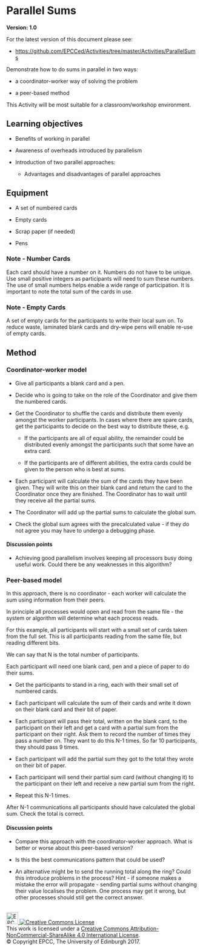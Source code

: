 # Parallel Sums

**Version: 1.0**

For the latest version of this document please see:

* https://github.com/EPCCed/Activities/tree/master/Activities/ParallelSums

Demonstrate how to do sums in parallel in two ways:

-   a coordinator-worker way of solving the problem

-   a peer-based method

This Activity will be most suitable for a classroom/workshop environment.

## Learning objectives


-   Benefits of working in parallel

-   Awareness of overheads introduced by parallelism

-   Introduction of two parallel approaches:

    -   Advantages and disadvantages of parallel approaches

## Equipment

-   A set of numbered cards

-   Empty cards

-   Scrap paper (if needed)

-   Pens

### Note - Number Cards

Each card should have a number on it. Numbers do not have to be
unique.  Use small positive integers as participants will need to sum
these numbers. The use of small numbers helps enable a wide range of
participation. It is important to note the total sum of the cards in
use.

### Note - Empty Cards

A set of empty cards for the participants to write their local sum
on. To reduce waste, laminated blank cards and dry-wipe pens will
enable re-use of empty cards.

## Method

### Coordinator-worker model

-   Give all participants a blank card and a pen.

-   Decide who is going to take on the role of the Coordinator and give them the
    numbered cards.

-   Get the Coordinator to shuffle the cards and distribute them evenly amongst
    the worker participants. In cases where there are spare cards, get the
    participants to decide on the best way to distribute these, e.g.

    -   If the participants are all of equal ability, the remainder
        could be distributed evenly amongst the participants such that
        some have an extra card.

    -   If the participants are of different abilities, the extra
        cards could be given to the person who is best at sums.

-   Each participant will calculate the sum of the cards they have
    been given.  They will write this on their blank card and return
    the card to the Coordinator once they are finished. The
    Coordinator has to wait until they receive all the partial sums.

-   The Coordinator will add up the partial sums to calculate the
    global sum.

-   Check the global sum agrees with the precalculated value - if they
    do not agree you may have to undergo a debugging phase.

#### Discussion points

-   Achieving good parallelism involves keeping all processors busy
    doing useful work. Could there be any weaknesses in this
    algorithm?

### Peer-based model

In this approach, there is no coordinator - each worker will calculate
the sum using information from their peers.

In principle all processes would open and read from the same file - the system
or algorithm will determine what each process reads.

For this example, all participants will start with a small set of
cards taken from the full set. This is all participants reading from
the same file, but reading different bits.

We can say that N is the total number of participants.

Each participant will need one blank card, pen and a piece of paper to do their
sums.

-   Get the participants to stand in a ring, each with their small set
    of numbered cards.

-   Each participant will calculate the sum of their cards and write
    it down on their blank card and their bit of paper.

-   Each participant will pass their total, written on the blank card,
    to the participant on their left and get a card with a partial sum
    from the participant on their right. Ask them to record the number
    of times they pass a number on. They want to do this N-1 times. So
    far 10 participants, they should pass 9 times.

-   Each participant will add the partial sum they got to the total they wrote
    on their bit of paper.

-   Each participant will send their partial sum card (without changing it) to
    the participant on their left and receive a new partial sum from the right.

-   Repeat this N-1 times.

After N-1 communications all participants should have calculated the
global sum.  Check the total is correct.

#### Discussion points

-   Compare this approach with the coordinator-worker approach. What
    is better or worse about this peer-based version?

-   Is this the best communications pattern that could be used?

-   An alternative might be to send the running total along the ring?
    Could this introduce problems in the process? Hint - if someone
    makes a mistake the error will propagate - sending partial sums
    without changing their value localises the problem. One process
    may get it wrong, but other processes should still get the correct
    answer.

<!-- Licensing and copyright stuff below -->
<br>
<a href="http://www.epcc.ed.ac.uk">
<img alt="EPCC logo" src="https://www.epcc.ed.ac.uk/sites/all/themes/epcc/images/epcc-logo.png" height="31"/>
</a>
<a rel="license" href="http://creativecommons.org/licenses/by-nc-sa/4.0/">
<img alt="Creative Commons License" style="border-width:0"
     src="https://i.creativecommons.org/l/by-nc-sa/4.0/88x31.png" />
</a><br />
This work is licensed under a <a rel="license" href="http://creativecommons.org/licenses/by-nc-sa/4.0/">
Creative Commons Attribution-NonCommercial-ShareAlike 4.0 International License</a>.<br/>
&copy; Copyright EPCC, The University of Edinburgh 2017.

